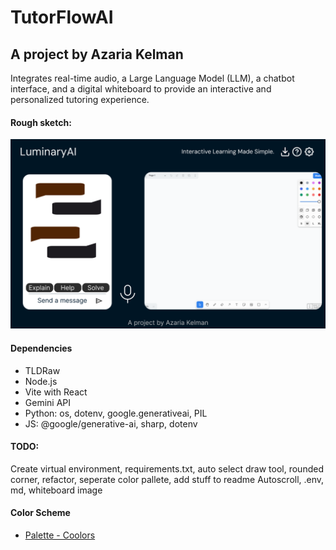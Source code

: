 # TutorFlowAI
## A project by Azaria Kelman
Integrates real-time audio, a Large Language Model (LLM), a chatbot interface, and a digital whiteboard to provide an interactive and personalized tutoring experience.

#### Rough sketch:
![Figma](Figma.png)

#### Dependencies
- TLDRaw
- Node.js
- Vite with React
- Gemini API
- Python: os, dotenv, google.generativeai, PIL
- JS: @google/generative-ai, sharp, dotenv

#### TODO: 
Create virtual environment, requirements.txt, auto select draw tool, rounded corner, refactor, seperate color pallete, add stuff to readme
Autoscroll, .env, md, whiteboard image

#### Color Scheme
-  [Palette - Coolors](https://coolors.co/palette/001524-15616d-ffecd1-ff7d00-78290f)
